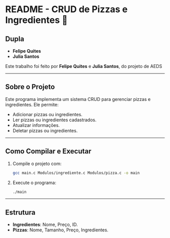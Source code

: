 # README - CRUD de Pizzas e Ingredientes 🍕

## Dupla

- **Felipe Quites**  
- **Julia Santos**

Este trabalho foi feito por **Felipe Quites** e **Julia Santos**, do projeto de AEDS

---

## Sobre o Projeto

Este programa implementa um sistema CRUD para gerenciar pizzas e ingredientes. Ele permite:  
- Adicionar pizzas ou ingredientes.  
- Ler pizzas ou ingredientes cadastrados.  
- Atualizar informações.  
- Deletar pizzas ou ingredientes.  

---

## Como Compilar e Executar

1. Compile o projeto com:  
   ```bash
   gcc main.c Modulos/ingrediente.c Modulos/pizza.c -o main
   ```

2. Execute o programa:  
   ```bash
   ./main
   ```

---

## Estrutura

- **Ingredientes**: Nome, Preço, ID.  
- **Pizzas**: Nome, Tamanho, Preço, Ingredientes.  

